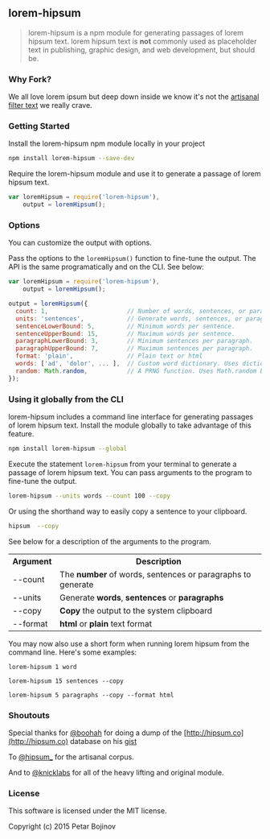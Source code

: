 ## lorem-hipsum

> lorem-hipsum is a npm module for generating passages of lorem hipsum text. lorem hipsum text is **not** commonly used as placeholder text in publishing, graphic design, and web development, but should be.

### Why Fork?

We all love lorem ipsum but deep down inside we know it's not the [artisanal filter text](http://hipsum.co/) we really crave.

### Getting Started

Install the lorem-hipsum npm module locally in your project
```bash
npm install lorem-hipsum --save-dev
```

Require the lorem-hipsum module and use it to generate a passage of lorem hipsum text.

```javascript
var loremHipsum = require('lorem-hipsum'), 
    output = loremHipsum();
```

### Options

You can customize the output with options.

Pass the options to the `loremHipsum()` function to fine-tune the output. The API is the same programatically and on the CLI. See below: 

```javascript
var loremHipsum = require('lorem-hipsum'), 
    output = loremHipsum();

output = loremHipsum({
  count: 1,                      // Number of words, sentences, or paragraphs to generate.
  units: 'sentences',            // Generate words, sentences, or paragraphs.
  sentenceLowerBound: 5,         // Minimum words per sentence.
  sentenceUpperBound: 15,        // Maximum words per sentence.
  paragraphLowerBound: 3,        // Minimum sentences per paragraph.
  paragraphUpperBound: 7,        // Maximum sentences per paragraph.
  format: 'plain',               // Plain text or html
  words: ['ad', 'dolor', ... ],  // Custom word dictionary. Uses dictionary.words (in lib/dictionary.js) by default.,
  random: Math.random,           // A PRNG function. Uses Math.random by default
});
```

### Using it globally from the CLI

lorem-hipsum includes a command line interface for generating passages of lorem hipsum text. Install the module globally to take advantage of this feature.

```bash
npm install lorem-hipsum --global
```

Execute the statement `lorem-hipsum` from your terminal to generate a passage of lorem hipsum text. You can pass arguments to the program to fine-tune the output.

```bash
lorem-hipsum --units words --count 100 --copy
```

Or using the shorthand way to easily copy a sentence to your clipboard.

```bash
hipsum  --copy
```

See below for a description of the arguments to the program.

<table>
  <tr>
    <th>Argument</th>
    <th>Description</th>
  </tr>
  <tr>
    <td>--count</td>
    <td>The <strong>number</strong> of words, sentences or paragraphs to generate</td>
  </tr>
  <tr>
    <td>--units</td>
    <td>Generate <strong>words</strong>, <strong>sentences</strong> or <strong>paragraphs</strong></td>
  </tr>
  <tr>
    <td>--copy</td>
    <td><strong>Copy</strong> the output to the system clipboard</td>
  </tr>
  <tr>
    <td>--format</td>
    <td><strong>html</strong> or <strong>plain</strong> text format</td>
  </tr>
</table>

You may now also use a short form when running lorem hipsum from the command line. Here's some examples:

```
lorem-hipsum 1 word
```

```
lorem-hipsum 15 sentences --copy
```

```
lorem-hipsum 5 paragraphs --copy --format html
```

### Shoutouts

Special thanks for [@boohah](https://github.com/boogah) for doing a dump of the [http://hipsum.co](http://hipsum.co) database on his [gist](https://gist.github.com/boogah/2e880e0f99823a84f61d)

To [@hipsum_](https://twitter.com/hipsum_) for the artisanal corpus.

And to [@knicklabs](https://github.com/knicklabs) for all of the heavy lifting and original module.

### License

This software is licensed under the MIT license.

Copyright (c) 2015 Petar Bojinov
